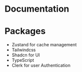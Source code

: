 # Documentation

# Packages

- Zustand for cache management
- Tailwindcss
- Shadcn for UI
- TypeScript
- Clerk for user Authentication
